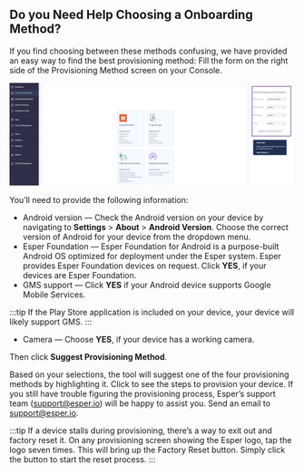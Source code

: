 ## Do you Need Help Choosing a Onboarding Method?

If you find choosing between these methods confusing, we have provided an easy way to find the best provisioning method: Fill the form on the right side of the Provisioning Method screen on your Console.

![help form](./images/ProvisioningMethod_NeedHelp.png)

You’ll need to provide the following information:

-   Android version — Check the Android version on your device by navigating to **Settings** > **About** > **Android Version**. Choose the correct version of Android for your device from the dropdown menu.
-   Esper Foundation — Esper Foundation for Android is a purpose-built Android OS optimized for deployment under the Esper system. Esper provides Esper Foundation devices on request. Click **YES**, if your devices are Esper Foundation.
-   GMS support — Click **YES** if your Android device supports Google Mobile Services.
    

:::tip
If the Play Store application is included on your device, your device will likely support GMS.
:::

-   Camera — Choose **YES**, if your device has a working camera.
    

Then click **Suggest Provisioning Method**.

Based on your selections, the tool will suggest one of the four provisioning methods by highlighting it. Click to see the steps to provision your device. If you still have trouble figuring the provisioning process, Esper’s support team ([support@esper.io](mailto:support@esper.io)) will be happy to assist you. Send an email to support@esper.io.

:::tip
If a device stalls during provisioning, there’s a way to exit out and factory reset it. On any provisioning screen showing the Esper logo, tap the logo seven times. This will bring up the Factory Reset button. Simply click the button to start the reset process.
:::